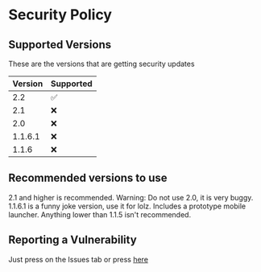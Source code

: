 # Security Policy

## Supported Versions

These are the versions that are getting security updates

| Version | Supported          |
| ------- | ------------------ |
|   2.2   | :white_check_mark: |
|   2.1   | :x:                |
|   2.0   | :x:                |
| 1.1.6.1 | :x:                |
| 1.1.6   | :x:                |

## Recommended versions to use
2.1 and higher is recommended.
Warning: Do not use 2.0, it is very buggy.
1.1.6.1 is a funny joke version, use it for lolz. Includes a prototype mobile launcher.
Anything lower than 1.1.5 isn't recommended.
## Reporting a Vulnerability

Just press on the Issues tab or press [here](https://github.com/iCloExecutable/icloos-master/issues)
